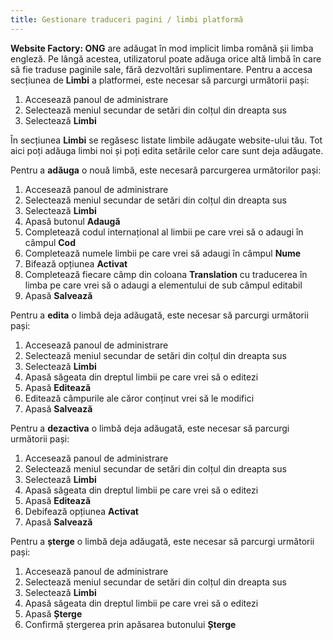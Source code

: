```yaml
---
title: Gestionare traduceri pagini / limbi platformă
---
```


**Website Factory: ONG** are adăugat în mod implicit limba română șii
limba engleză. Pe lângă acestea, utilizatorul poate adăuga orice altă
limbă în care să fie traduse paginile sale, fără dezvoltări
suplimentare. Pentru a accesa secțiunea de **Limbi** a platformei,
este necesar să parcurgi următorii pași:

1)  Accesează panoul de administrare
2)  Selectează meniul secundar de setări din colțul din dreapta sus
3)  Selectează **Limbi**

În secțiunea **Limbi** se regăsesc listate limbile adăugate
website-ului tău. Tot aici poți adăuga limbi noi și poți edita
setările celor care sunt deja adăugate.

Pentru a **adăuga** o nouă limbă, este necesară parcurgerea
următorilor pași:

1)  Accesează panoul de administrare
2)  Selectează meniul secundar de setări din colțul din dreapta sus
3)  Selectează **Limbi**
4)  Apasă butonul **Adaugă**
5)  Completează codul internațional al limbii pe care vrei să o adaugi
    în câmpul **Cod**
6)  Completează numele limbii pe care vrei să adaugi în câmpul **Nume**
7)  Bifează opțiunea **Activat**
8)  Completează fiecare câmp din coloana **Translation** cu traducerea
    în limba pe care vrei să o adaugi a elementului de sub câmpul
    editabil
9)  Apasă **Salvează**

Pentru a **edita** o limbă deja adăugată, este necesar să parcurgi
următorii pași:

1)  Accesează panoul de administrare
2)  Selectează meniul secundar de setări din colțul din dreapta sus
3)  Selectează **Limbi**
4)  Apasă săgeata din dreptul limbii pe care vrei să o editezi
5)  Apasă **Editează**
6)  Editează câmpurile ale căror conținut vrei să le modifici
7)  Apasă **Salvează**

Pentru a **dezactiva** o limbă deja adăugată, este necesar să parcurgi
următorii pași:

1)  Accesează panoul de administrare
2)  Selectează meniul secundar de setări din colțul din dreapta sus
3)  Selectează **Limbi**
4)  Apasă săgeata din dreptul limbii pe care vrei să o editezi
5)  Apasă **Editează**
6)  Debifează opțiunea **Activat**
7)  Apasă **Salvează**

Pentru a **șterge** o limbă deja adăugată, este necesar să parcurgi
următorii pași:

1)  Accesează panoul de administrare
2)  Selectează meniul secundar de setări din colțul din dreapta sus
3)  Selectează **Limbi**
4)  Apasă săgeata din dreptul limbii pe care vrei să o editezi
5)  Apasă **Șterge**
6)  Confirmă ștergerea prin apăsarea butonului **Șterge**
